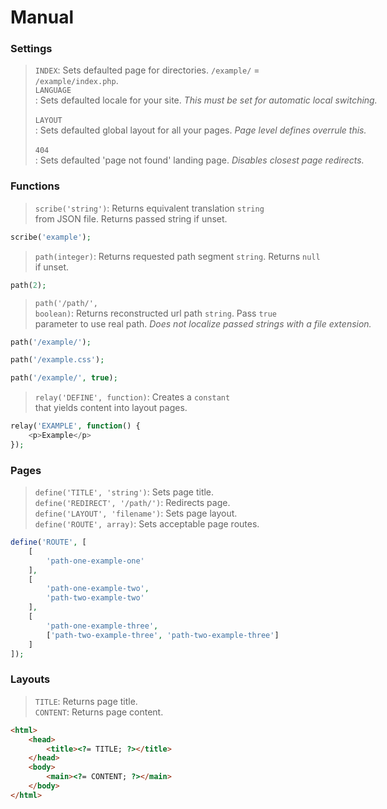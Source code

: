 # Manual

### Settings

> `INDEX`: Sets defaulted page for directories. `/example/` = `/example/index.php`. <nobr />  
> `LANGUAGE`: Sets defaulted locale for your site. *This must be set for automatic local switching.* <nobr />  
> `LAYOUT`: Sets defaulted global layout for all your pages. *Page level defines overrule this.* <nobr />  
> `404`: Sets defaulted 'page not found' landing page. *Disables closest page redirects.*

### Functions

> `scribe('string')`: Returns equivalent translation `string` from JSON file. Returns passed string if unset.

``` php
scribe('example');
```

> `path(integer)`: Returns requested path segment `string`. Returns `null` if unset.

``` php
path(2);
```

> `path('/path/', boolean)`: Returns reconstructed url path `string`. Pass `true` parameter to use real path. *Does not localize passed strings with a file extension.*

``` php
path('/example/');

path('/example.css');

path('/example/', true);
```

> `relay('DEFINE', function)`: Creates a `constant` that yields content into layout pages.

```php
relay('EXAMPLE', function() {
	<p>Example</p>
});
```

### Pages

> `define('TITLE', 'string')`: Sets page title. <nobr />  
> `define('REDIRECT', '/path/')`: Redirects page. <nobr />  
> `define('LAYOUT', 'filename')`: Sets page layout. <nobr />  
> `define('ROUTE', array)`: Sets acceptable page routes.

``` php
define('ROUTE', [
	[
		'path-one-example-one'
	],
	[
		'path-one-example-two',
		'path-two-example-two'
	],
	[
		'path-one-example-three',
		['path-two-example-three', 'path-two-example-three']
	]
]);
```

### Layouts

> `TITLE`: Returns page title. <nobr />  
> `CONTENT`: Returns page content.

``` html
<html>
	<head>
		<title><?= TITLE; ?></title>
	</head>
	<body>
		<main><?= CONTENT; ?></main>
	</body>
</html>
```